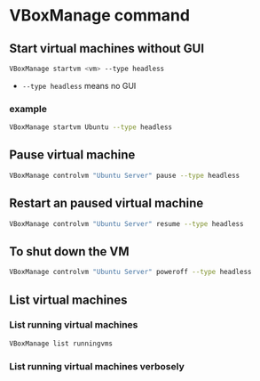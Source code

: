 # VBoxManage command

## Start virtual machines without GUI

```bash
VBoxManage startvm <vm> --type headless
```

- `--type headless` means no GUI

### example

```bash
VBoxManage startvm Ubuntu --type headless
```

## Pause virtual machine

```bash
VBoxManage controlvm "Ubuntu Server" pause --type headless
```

## Restart an paused virtual machine

```bash
VBoxManage controlvm "Ubuntu Server" resume --type headless
```

## To shut down the VM

```bash
VBoxManage controlvm "Ubuntu Server" poweroff --type headless
```

## List virtual machines

### List running virtual machines

```bash
VBoxManage list runningvms
```

### List running virtual machines verbosely
